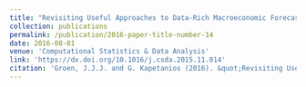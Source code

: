```yaml
---
title: "Revisiting Useful Approaches to Data-Rich Macroeconomic Forecasting"
collection: publications
permalink: /publication/2016-paper-title-number-14
date: 2016-08-01
venue: 'Computational Statistics & Data Analysis'
link: 'https://dx.doi.org/10.1016/j.csda.2015.11.014'
citation: 'Groen, J.J.J. and G. Kapetanios (2016). &quot;Revisiting Useful Approaches to Data-Rich Macroeconomic Forecasting&quot; <i>Computational Statistics & Data Analysis</i>. 100, pp. 221-239.'
---
```

